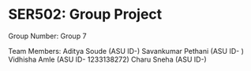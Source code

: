 # SER502: Group Project

Group Number: Group 7

Team Members:
Aditya Soude (ASU ID-)
Savankumar Pethani (ASU ID- )
Vidhisha Amle (ASU ID- 1233138272)
Charu Sneha (ASU ID-)

